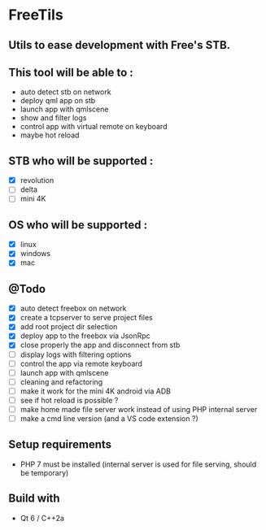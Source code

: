 # FreeTils
## Utils to ease development with Free's STB.

## This tool will be able to :
- auto detect stb on network
- deploy qml app on stb
- launch app with qmlscene
- show and filter logs
- control app with virtual remote on keyboard
- maybe hot reload

## STB who will be supported :
- [x] revolution
- [ ] delta
- [ ] mini 4K

## OS who will be supported :
- [x] linux
- [x] windows
- [x] mac

## @Todo
- [x] auto detect freebox on network
- [x] create a tcpserver to serve project files
- [x] add root project dir selection
- [x] deploy app to the freebox via JsonRpc
- [x] close properly the app and disconnect from stb
- [ ] display logs with filtering options
- [ ] control the app via remote keyboard
- [ ] launch app with qmlscene
- [ ] cleaning and refactoring
- [ ] make it work for the mini 4K android via ADB
- [ ] see if hot reload is possible ?
- [ ] make home made file server work instead of using PHP internal server
- [ ] make a cmd line version (and a VS code extension ?)

## Setup requirements
- PHP 7 must be installed (internal server is used for file serving, should be temporary)

## Build with
- Qt 6 / C++2a
